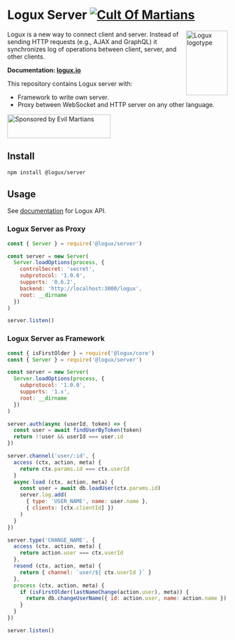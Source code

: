 # Logux Server [![Cult Of Martians][cult-img]][cult]

<img align="right" width="95" height="148" title="Logux logotype"
     src="https://logux.io/branding/logotype.svg">

Logux is a new way to connect client and server. Instead of sending
HTTP requests (e.g., AJAX and GraphQL) it synchronizes log of operations
between client, server, and other clients.

**Documentation: [logux.io]**

This repository contains Logux server with:

* Framework to write own server.
* Proxy between WebSocket and HTTP server on any other language.

<a href="https://evilmartians.com/?utm_source=logux-server">
  <img src="https://evilmartians.com/badges/sponsored-by-evil-martians.svg"
       alt="Sponsored by Evil Martians" width="236" height="54">
</a>

[logux.io]: https://logux.io/
[cult-img]: http://cultofmartians.com/assets/badges/badge.svg
[cult]: http://cultofmartians.com/done.html


## Install

```sh
npm install @logux/server
```

## Usage

See [documentation] for Logux API.

### Logux Server as Proxy

```js
const { Server } = require('@logux/server')

const server = new Server(
  Server.loadOptions(process, {
    controlSecret: 'secret',
    subprotocol: '1.0.0',
    supports: '0.6.2',
    backend: 'http://localhost:3000/logux',
    root: __dirname
  })
)

server.listen()
```


### Logux Server as Framework

```js
const { isFirstOlder } = require('@logux/core')
const { Server } = require('@logux/server')

const server = new Server(
  Server.loadOptions(process, {
    subprotocol: '1.0.0',
    supports: '1.x',
    root: __dirname
  })
)

server.auth(async (userId, token) => {
  const user = await findUserByToken(token)
  return !!user && userId === user.id
})

server.channel('user/:id', {
  access (ctx, action, meta) {
    return ctx.params.id === ctx.userId
  }
  async load (ctx, action, meta) {
    const user = await db.loadUser(ctx.params.id)
    server.log.add(
      { type: 'USER_NAME', name: user.name },
      { clients: [ctx.clientId] })
    )
  }
})

server.type('CHANGE_NAME', {
  access (ctx, action, meta) {
    return action.user === ctx.userId
  },
  resend (ctx, action, meta) {
    return { channel: `user/${ ctx.userId }` }
  },
  process (ctx, action, meta) {
    if (isFirstOlder(lastNameChange(action.user), meta)) {
      return db.changeUserName({ id: action.user, name: action.name })
    }
  }
})

server.listen()
```

[documentation]: https://github.com/logux/logux
